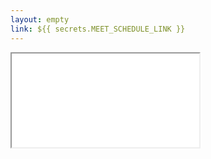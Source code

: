 ```yaml
---
layout: empty
link: ${{ secrets.MEET_SCHEDULE_LINK }}
---
```


<body>
  <iframe src="{{ layout.link }}" title="Schedule a call with Paul"></iframe>
</body>
